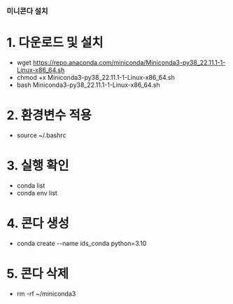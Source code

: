 

### 미니콘다 설치
# 1. 다운로드 및 설치
- wget https://repo.anaconda.com/miniconda/Miniconda3-py38_22.11.1-1-Linux-x86_64.sh
- chmod +x Miniconda3-py38_22.11.1-1-Linux-x86_64.sh
- bash Miniconda3-py38_22.11.1-1-Linux-x86_64.sh

# 2. 환경변수 적용
 - source ~/.bashrc

# 3. 실행 확인
 - conda list
 - conda env list
 
# 4. 콘다 생성
 - conda create --name ids_conda python=3.10

# 5. 콘다 삭제
 - rm -rf ~/miniconda3
